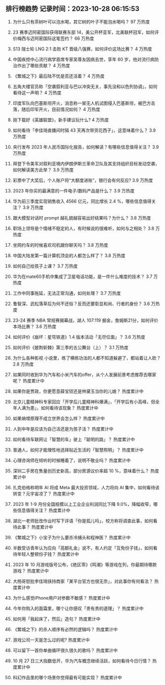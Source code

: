 
## 排行榜趋势 记录时间：2023-10-28 06:15:53
  
  1. 为什么只有茶树叶可以泡水喝，其它树的叶子不能泡水喝吗？ 97 万热度
    
  2. 23 赛季迈阿密国际获得联赛东部 14，美公开杯亚军，北美联杯冠军，如何评价梅西与迈阿密国际这笔签约？ 66 万热度
    
  3. S13 瑞士轮 LNG 2:1 击败 KT 晋级八强赛，如何评价这场比赛？ 4 万热度
    
  4. 中国疾控中心流行病学首席专家吴尊友因病去世，享年 60 岁，他对流行病防治作出了哪些贡献？ 4 万热度
    
  5. 《繁城之下》最后陆不忧是否还活着？ 4 万热度
    
  6. 五角大楼官员称「空袭叙利亚与巴以冲突无关，事先没和以色列协调」，如何看待这一声明？ 4 万热度
    
  7. 印度军队向巴基斯坦开火，消息称一架无人机试图侵入巴基斯坦，被巴方击落，随后印军开火，目前情况如何？ 4 万热度
    
  8. 刚下载好《英雄联盟》，新手建议玩什么? 4 万热度
    
  9. 如何看待「李佳琦直播间时隔 43 天再次带货花西子」，这意味着什么？ 3.9 万热度
    
  10. 央行发布 2023 年人民币国际化报告，如何解读？有哪些信息值得关注？ 3.9 万热度
    
  11. 拜登下令美军对叙利亚境内伊朗伊斯兰革命卫队及其支持组织目标发动空袭，如何解读美方此举？ 3.9 万热度
    
  12. 彩票中了大奖后，个人账户将“大额度进账”，银行会有何反应? 3.9 万热度
    
  13. 2023 年你买的最满意的一件电子/数码产品是什么？ 3.9 万热度
    
  14. 华为前三季度实现销售收入 4566 亿元，同比增长 2.4 %，哪些信息值得关注？ 3.9 万热度
    
  15. 跟大模型对话时 prompt 越礼貌越容易出好结果吗？为什么？ 3.8 万热度
    
  16. 职场上领导是个情绪不稳定的人，有时候说的很难听，如何与之相处？ 3.8 万热度
    
  17. 坐网约车的时候喜欢司机跟你聊天吗？ 3.8 万热度
    
  18. 中国大陆发第一篇计算机顶会的人都怎么样了？ 3.8 万热度
    
  19. 如何自己给孩子上课？ 3.7 万热度
    
  20. 华为在mate60手机中集成了卫星电话功能，是一件什么难度的技术？ 3.7 万热度
    
  21. 工作中同事拖延，无法正常沟通，如何处理？ 3.7 万热度
    
  22. 鲁智深、武松落草后为何不还俗？反而还要彰显和尚、行者的身份？ 3.6 万热度
    
  23. 23-24 赛季 NBA 常规赛揭幕战，湖人 107:119 掘金，詹姆斯21分，如何评价本场比赛？ 3.6 万热度
    
  24. 如何评价《崩坏：星穹铁道》1.4 版本活动「无尽位面」？ 3.6 万热度
    
  25. 如何评价《披荆斩棘》第三季的五公舞台（上）？ 3.1 万热度
    
  26. 为什么各种影视 小说里，练了横练功法的人都不知道躲避了，都站着让人砍？ 2.8 万热度
    
  27. 如果同时收到华为汽车和小米汽车的offer，从个人发展前景考虑推荐去哪家呢？ 热度累计中
    
  28. 如果你是贾政，你更愿意薛宝钗还是林黛玉当你的儿媳？ 热度累计中
    
  29. 北京儿童精神科专家回应「开学后儿童精神科爆满」，「开学后有小高峰，但全年人满为患」，如何看待该现象？ 热度累计中
    
  30. 如果熵增原理不成立世界会怎么样？ 热度累计中
    
  31. 人到中年是应该为自己活还是为孩子活？ 热度累计中
    
  32. 如何看待车联网让「智慧的车」驶上「聪明的路」？ 热度累计中
    
  33. 普通人，如何才能理性地选择贴近生活的「智慧照明」？ 热度累计中
    
  34. 心理咨询师在倾听的时候睡着了，说明不敬业吗？ 热度累计中
    
  35. 深圳二手房在售量创历史新高，部分房源议价率超 10 %，意味着什么？ 热度累计中
    
  36. 扎克伯格称明年 AI 将成 Meta 最大投资领域，人力将向 AI 集中，如何看待该转变？元宇宙凉了？ 热度累计中
    
  37. 2023 年 1-9 月份全国规模以上工业企业利润同比下降 9.0%，降幅收窄，哪些信息值得关注？ 热度累计中
    
  38. 湖北一老师批改作业时写下评语「你是孤儿吗」，校方称将调查此事，如何看待此事？ 热度累计中
    
  39. 《繁城之下》小宝子为什么要杀冷捕头和程神医？ 热度累计中
    
  40. 半数受访青年认为应向「高额礼金」说不，有人约定「互免份子钱」，如何看待年轻人整顿份子钱？ 热度累计中
    
  41. 2023 年 10 月游戏版号公布，《绝区零》《鸣潮》等游戏在列，你最期待哪款游戏？ 热度累计中
    
  42. 大杨哥怒批李佳琦挟持商家「某平台官方也很无奈」，对此事你有何看法？ 热度累计中
    
  43. 为什么感觉iPhone用户对参数不敏感？ 热度累计中
    
  44. 今年你购入的面霜里，哪个让你感叹「贵有贵的道理」？ 热度累计中
    
  45. 如何用「我起床了，然后」造句？ 热度累计中
    
  46. 《繁城之下》的杀人顺序有必然的逻辑吗？ 热度累计中
    
  47. 游戏公司一天是怎么过的呢? 热度累计中
    
  48. 可以留下一首你单曲循环很久很久的歌吗？ 热度累计中
    
  49. 10 月 27 日三大指数低开，华为汽车概念继续活跃，如何看待今日行情？ 热度累计中
    
  50. 科幻作品里的哪个场景你觉得最有可能实现？ 热度累计中
    